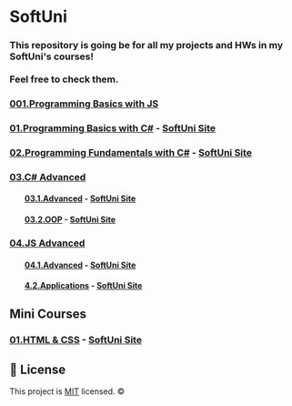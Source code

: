# SoftUni

### This repository is going be for all my projects and HWs in my SoftUni's courses! <br> <br> Feel free to check them.

### [001.Programming Basics with JS](https://github.com/Marti2509/SoftUni/tree/main/001.Programming%20Basics%20with%20JS%20-%20Alone%202022)
### [01.Programming Basics with C#](https://github.com/Marti2509/SoftUni/tree/main/01.Programming%20Basics%20with%20C%23%20-%20November%202021)  - [SoftUni Site](https://softuni.bg/trainings/3513/programming-basics-with-csharp-november-2021)
### [02.Programming Fundamentals with C#](https://github.com/Marti2509/SoftUni/tree/main/02.Programming%20Fundamentals%20with%20C%23%20-%20January%202022) - [SoftUni Site](https://softuni.bg/trainings/3606/programming-fundamentals-with-csharp-january-2022)
### [03.C# Advanced](https://github.com/Marti2509/SoftUni/tree/main/03.C%23%20Advanced%20-%20May%202022)
#### &nbsp; &nbsp; &nbsp; &nbsp; [03.1.Advanced](https://github.com/Marti2509/SoftUni/tree/main/03.C%23%20Advanced%20-%20May%202022/01.Advanced) - [SoftUni Site](https://softuni.bg/trainings/3699/csharp-advanced-may-2022)
#### &nbsp; &nbsp; &nbsp; &nbsp; [03.2.OOP](https://github.com/Marti2509/SoftUni/tree/main/03.C%23%20Advanced%20-%20May%202022/02.OOP) - [SoftUni Site](https://softuni.bg/trainings/3700/csharp-oop-june-2022)
### [04.JS Advanced](https://github.com/Marti2509/SoftUni/tree/main/04.JS%20Advanced%20-%20September%202022)
#### &nbsp; &nbsp; &nbsp; &nbsp; [04.1.Advanced](https://github.com/Marti2509/SoftUni/tree/main/04.JS%20Advanced%20-%20September%202022/01.Advanced) - [SoftUni Site](https://softuni.bg/trainings/3846/js-advanced-september-2022)
#### &nbsp; &nbsp; &nbsp; &nbsp; [4.2.Applications](https://github.com/Marti2509/SoftUni/tree/main/04.JS%20Advanced%20-%20September%202022/02.Applications) - [SoftUni Site](https://softuni.bg/trainings/3847/js-applications-october-2022)

## Mini Courses
### [01.HTML & CSS](https://github.com/Marti2509/SoftUni/tree/main/Mini%20Courses/HTML%20%26%20CSS) - [SoftUni Site](https://softuni.bg/trainings/2286/html-css-mini-course)

## 📝 License
This project is [MIT](https://github.com/Marti2509/SoftUni/blob/main/LICENSE) licensed. ©
